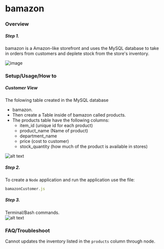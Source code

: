 # bamazon

### Overview
##### Step 1. 
bamazon is a Amazon-like storefront and uses the MySQL database to take in orders from customers and deplete stock from the store's inventory.

![image](https://drive.google.com/uc?export=view&id=1YudoueIhUB7keO0Qx6nNXN83gjlK8MUA) 

### Setup/Usage/How to 
##### Customer View
The folowing table created in the MySQL database
* bamazon.
* Then create a Table inside of bamazon called products.
* The products table have the following columns:
    * item_id (unique id for each product)
    * product_name (Name of product)
    * department_name
    * price (cost to customer)
    * stock_quantity (how much of the product is available in stores)

![alt text](https://recordit.co/CCaOObvsKr.gif)    

##### Step 2. 
To  create a `Node` application and run the application use the file:  
```javascript
bamazonCustomer.js
```  

##### Step 3.  
Terminal/Bash commands.  
![alt text](https://recordit.co/UiZLdJiS6Z.gif) 

### FAQ/Troubleshoot  
Cannot updates the inventory listed in the `products` column through node.








 








